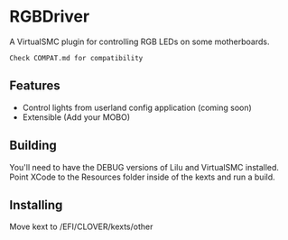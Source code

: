 #  RGBDriver

A VirtualSMC plugin for controlling RGB LEDs on some motherboards.

`Check COMPAT.md for compatibility`

## Features
* Control lights from userland config application (coming soon)
* Extensible (Add your MOBO)

## Building
You'll need to have the DEBUG versions of Lilu and VirtualSMC installed.
Point XCode to the Resources folder inside of the kexts and run a build.

## Installing
Move kext to /EFI/CLOVER/kexts/other
